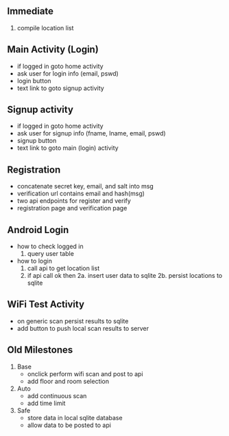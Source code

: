 ## Immediate
1. compile location list

## Main Activity (Login)
 * if logged in goto home activity
 * ask user for login info (email, pswd)
 * login button
 * text link to goto signup activity

## Signup activity
 * if logged in goto home activity
 * ask user for signup info (fname, lname, email, pswd)
 * signup button
 * text link to goto main (login) activity

## Registration
 * concatenate secret key, email, and salt into msg
 * verification url contains email and hash(msg)
 * two api endpoints for register and verify
 * registration page and verification page

## Android Login
 * how to check logged in
   1. query user table
 * how to login
   1. call api to get location list
   2. if api call ok then
     2a. insert user data to sqlite
     2b. persist locations to sqlite

## WiFi Test Activity
 * on generic scan persist results to sqlite
 * add button to push local scan results to server

## Old Milestones
1. Base
    * onclick perform wifi scan and post to api
    * add floor and room selection
2. Auto
    * add continuous scan
    * add time limit
3. Safe
    * store data in local sqlite database
    * allow data to be posted to api

